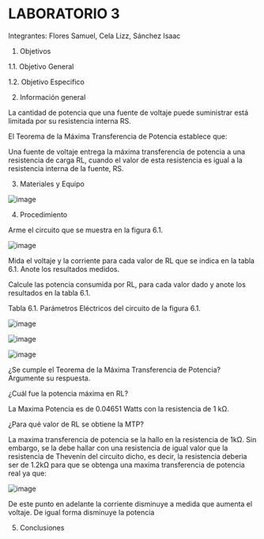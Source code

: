 # LABORATORIO 3

Integrantes: Flores Samuel, Cela Lizz, Sánchez Isaac

1. Objetivos

1.1. Objetivo General

1.2. Objetivo Especifico

2. Información general

La cantidad de potencia que una fuente de voltaje puede suministrar está limitada por su resistencia interna RS.

El Teorema de la Máxima Transferencia de Potencia establece que:

Una fuente de voltaje entrega la máxima transferencia de potencia a una resistencia de carga RL, cuando el valor de esta resistencia es igual a la resistencia interna de la fuente, RS.


3. Materiales y Equipo

![image](https://user-images.githubusercontent.com/94079321/149939362-935d029a-c3b0-4362-95a5-c73f2c499929.png)

4. Procedimiento

Arme el circuito que se muestra en la figura 6.1.

![image](https://user-images.githubusercontent.com/94079321/149939435-2b5329d4-ae03-451d-b037-c63ae8113929.png)

Mida el voltaje y la corriente para cada valor de RL que se indica en la tabla 6.1. Anote los resultados medidos.

Calcule las potencia consumida por RL, para cada valor dado y anote los resultados en la tabla 6.1.

Tabla 6.1. Parámetros Eléctricos del circuito de la figura 6.1.

![image](https://user-images.githubusercontent.com/94079321/149943834-71cb8ace-79c9-4266-816d-e3c4bdaa524e.png)

![image](https://user-images.githubusercontent.com/94079321/149943248-2e638921-9fa5-44ff-b78f-f9d9aba23061.png)

![image](https://user-images.githubusercontent.com/94079321/149943276-3f16e344-26ec-438e-a7ad-58c28efd4579.png)

¿Se cumple el Teorema de la Máxima Transferencia de Potencia? Argumente su respuesta.

¿Cuál fue la potencia máxima en RL?

La Maxima Potencia es de 0.04651 Watts con la resistencia de 1 kΩ.

¿Para qué valor de RL se obtiene la MTP?

La maxima transferencia de potencia se la hallo en la resistencia de 1kΩ. Sin embargo, se la debe hallar con una resistencia de igual valor que la resistencia de Thevenin del circuito dicho, es decir, la resistencia deberia ser de 1.2kΩ para que se obtenga una maxima transferencia de potencia real ya que:

![image](https://user-images.githubusercontent.com/94079321/149947517-acd94066-2270-430a-96f1-a4b7d06df99c.png)

De este punto en adelante la corriente disminuye a medida que aumenta el voltaje. De igual forma disminuye la potencia

5. Conclusiones
